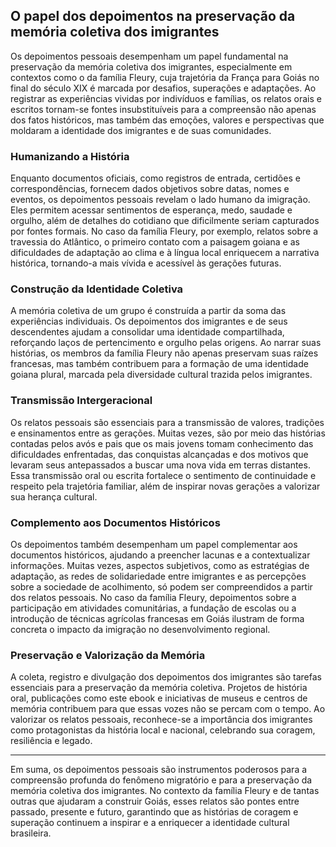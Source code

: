 ## O papel dos depoimentos na preservação da memória coletiva dos imigrantes

Os depoimentos pessoais desempenham um papel fundamental na preservação da memória coletiva dos imigrantes, especialmente em contextos como o da família Fleury, cuja trajetória da França para Goiás no final do século XIX é marcada por desafios, superações e adaptações. Ao registrar as experiências vividas por indivíduos e famílias, os relatos orais e escritos tornam-se fontes insubstituíveis para a compreensão não apenas dos fatos históricos, mas também das emoções, valores e perspectivas que moldaram a identidade dos imigrantes e de suas comunidades.

### Humanizando a História

Enquanto documentos oficiais, como registros de entrada, certidões e correspondências, fornecem dados objetivos sobre datas, nomes e eventos, os depoimentos pessoais revelam o lado humano da imigração. Eles permitem acessar sentimentos de esperança, medo, saudade e orgulho, além de detalhes do cotidiano que dificilmente seriam capturados por fontes formais. No caso da família Fleury, por exemplo, relatos sobre a travessia do Atlântico, o primeiro contato com a paisagem goiana e as dificuldades de adaptação ao clima e à língua local enriquecem a narrativa histórica, tornando-a mais vívida e acessível às gerações futuras.

### Construção da Identidade Coletiva

A memória coletiva de um grupo é construída a partir da soma das experiências individuais. Os depoimentos dos imigrantes e de seus descendentes ajudam a consolidar uma identidade compartilhada, reforçando laços de pertencimento e orgulho pelas origens. Ao narrar suas histórias, os membros da família Fleury não apenas preservam suas raízes francesas, mas também contribuem para a formação de uma identidade goiana plural, marcada pela diversidade cultural trazida pelos imigrantes.

### Transmissão Intergeracional

Os relatos pessoais são essenciais para a transmissão de valores, tradições e ensinamentos entre as gerações. Muitas vezes, são por meio das histórias contadas pelos avós e pais que os mais jovens tomam conhecimento das dificuldades enfrentadas, das conquistas alcançadas e dos motivos que levaram seus antepassados a buscar uma nova vida em terras distantes. Essa transmissão oral ou escrita fortalece o sentimento de continuidade e respeito pela trajetória familiar, além de inspirar novas gerações a valorizar sua herança cultural.

### Complemento aos Documentos Históricos

Os depoimentos também desempenham um papel complementar aos documentos históricos, ajudando a preencher lacunas e a contextualizar informações. Muitas vezes, aspectos subjetivos, como as estratégias de adaptação, as redes de solidariedade entre imigrantes e as percepções sobre a sociedade de acolhimento, só podem ser compreendidos a partir dos relatos pessoais. No caso da família Fleury, depoimentos sobre a participação em atividades comunitárias, a fundação de escolas ou a introdução de técnicas agrícolas francesas em Goiás ilustram de forma concreta o impacto da imigração no desenvolvimento regional.

### Preservação e Valorização da Memória

A coleta, registro e divulgação dos depoimentos dos imigrantes são tarefas essenciais para a preservação da memória coletiva. Projetos de história oral, publicações como este ebook e iniciativas de museus e centros de memória contribuem para que essas vozes não se percam com o tempo. Ao valorizar os relatos pessoais, reconhece-se a importância dos imigrantes como protagonistas da história local e nacional, celebrando sua coragem, resiliência e legado.

---

Em suma, os depoimentos pessoais são instrumentos poderosos para a compreensão profunda do fenômeno migratório e para a preservação da memória coletiva dos imigrantes. No contexto da família Fleury e de tantas outras que ajudaram a construir Goiás, esses relatos são pontes entre passado, presente e futuro, garantindo que as histórias de coragem e superação continuem a inspirar e a enriquecer a identidade cultural brasileira.